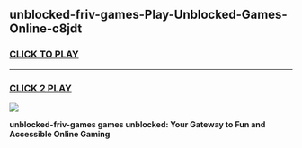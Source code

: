 
## unblocked-friv-games-Play-Unblocked-Games-Online-c8jdt
<h3>
<a href="https://premium76.site?title=unblocked-friv-games&ref=24A">CLICK TO PLAY</a></h3>
<hr>

<h3>
<a href="https://premium76.site?title=unblocked-friv-games&ref=24A">CLICK 2 PLAY</a>
  
</h3>

<a href="https://premium76.site?title=unblocked-friv-games&ref=24A"><img src="https://clearcache.store/games.png"></a>


**unblocked-friv-games games unblocked: Your Gateway to Fun and Accessible Online Gaming**
